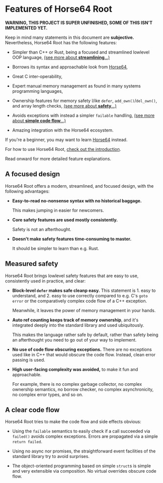 <!-- For license of this file, see LICENSE.md in the base dir. -->

Features of Horse64 Root
===================

**WARNING, THIS PROJECT IS SUPER UNFINISHED, SOME OF THIS ISN'T
IMPLEMENTED YET.**

Keep in mind many statements in this document are
**subjective.** Nevertheless, Horse64 Root has the following features:

- Simpler than C++ or Rust, being a focused and streamlined
  lowlevel OOP language, [(see more about **streamlining**...)](
  #a-focused-design)

- Borrows its syntax and approachable look from [Horse64](
  https://horse64.org/),

- Great C inter-operability,

- Expert manual memory management as found in many
  systems programming languages,

- Ownership features for memory safety l/ike `defer`,
  `add_own()`/`del_own()`, and array length checks, [(see
  more about **safety**...)](#measured-safety)

- Avoids exceptions with instead a simpler `failable` handling,
  [(see more about **simple code flow**...)](#a-clear-code-flow)

- Amazing integration with the Horse64 ecosystem.

If you're a beginner, you may want to learn
[Horse64](https://horse64.org) instead.

For how to use Horse64 Root, [check out the
introduction](/docs/Introduction.md).

Read onward for more detailed feature explanations.

A focused design
----------------

Horse64 Root offers a modern, streamlined, and focused
design, with the following advantages:

- **Easy-to-read no-nonsense syntax with no historical baggage.**

  This makes jumping in easier for newcomers.

- **Core safety features are used mostly consistently.**

  Safety is not an afterthought.

- **Doesn't make safety features time-consuming to master.**

  It should be simpler to learn than e.g. Rust.

Measured safety
---------------

Horse64 Root brings lowlevel safety features that
are easy to use, consistently used in practice, and clear:

- **Block-level `defer` makes safe cleanp easy.**
  This statement is 1. easy to understand,
  and 2. easy to use correctly compared to e.g. C's `goto error`
  or the comparatively complex code flow of a C++ exception.

  Meanwhile, it leaves the power of memory management in your hands.

- **Auto ref counting keeps track of memory ownership**, and it's
  integrated deeply into the standard library and used ubiquitously.

  This makes the language rather safe by default, rather than safety
  being an afterthought you need to go out of your way to implement.

- **No use of code flow obscuring exceptions.**
  There are no exceptions used like in C++ that would obscure the
  code flow. Instead, clean error passing is used.

- **High user-facing complexity was avoided,** to make it fun and
  approachable.

  For example, there is no complex garbage collector, no complex
  ownership semantics, no borrow checker, no complex
  asynchronicity, no complex error types, and so on.

A clear code flow
-----------------

Horse64 Root tries to make the code flow and side effects obvious:

- Using the `failable` semantics to easily check if a call
  succeeded via `failed()` avoids complex exceptions. Errors
  are propagated via a simple
  `return failed`.

- Using no async nor promises, the straightforward event facilities
  of the standard library try to avoid surprises.

- The object-oriented programming based on simple `struct`s is
  simple and very extensible via composition. No virtual overrides
  obscure code flow.


